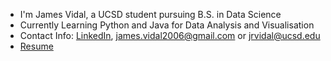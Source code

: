 - I'm James Vidal, a UCSD student pursuing B.S. in Data Science
- Currently Learning Python and Java for Data Analysis and Visualisation
- Contact Info: [LinkedIn](https://www.linkedin.com/in/jamesrvidal/), james.vidal2006@gmail.com or jrvidal@ucsd.edu
- [Resume](https://docs.google.com/document/d/1vjJYPcy4f7vTDTiUrJYA6sOauhwvwURcAiXy8Xbtd6U/edit?usp=sharing)


<!--
**jamrvidal/jamrvidal** is a ✨ _special_ ✨ repository because its `README.md` (this file) appears on your GitHub profile.

Here are some ideas to get you started:

- 🔭 I’m currently working on ...
- 🌱 I’m currently learning ...
- 👯 I’m looking to collaborate on ...
- 🤔 I’m looking for help with ...
- 💬 Ask me about ...
- 📫 How to reach me: ...
- 😄 Pronouns: ...
- ⚡ Fun fact: ...
-->
